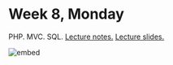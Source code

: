 # Week 8, Monday

PHP. MVC. SQL.  [Lecture notes.](http://cdn.cs50.net/2014/fall/lectures/8/m/notes8m/notes8m.html) [Lecture slides.](http://cdn.cs50.net/2014/fall/lectures/8/m/week8m.pdf)

![embed](https://www.youtube.com/embed/t2BKWFyJOXw)
